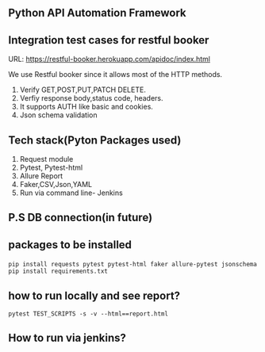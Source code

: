 ## Python API Automation Framework

## Integration test cases for restful booker

URL: https://restful-booker.herokuapp.com/apidoc/index.html

We use Restful booker since it allows most of the HTTP methods. 
1. Verify GET,POST,PUT,PATCH DELETE.
2. Verfiy response body,status code, headers.
3. It supports AUTH like basic and cookies.
4. Json schema validation


## Tech stack(Pyton Packages used)
1. Request module
2. Pytest, Pytest-html
3. Allure Report
4. Faker,CSV,Json,YAML
5. Run via command line- Jenkins

## P.S  DB connection(in future)

## packages to be installed
` pip install requests pytest pytest-html faker allure-pytest jsonschema `
` pip install requirements.txt`

## how to run locally and see report?
`pytest TEST_SCRIPTS -s -v --html==report.html`


## How to run via jenkins?
